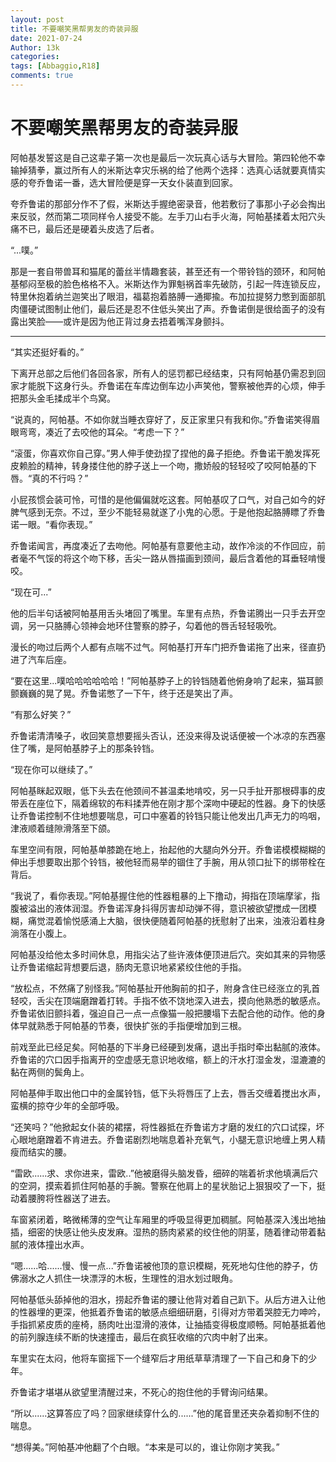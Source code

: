 ```yaml
---
layout: post
title: 不要嘲笑黑帮男友的奇装异服
date: 2021-07-24
Author: 13k
categories: 
tags: [Abbaggio,R18]
comments: true
---
```

# 不要嘲笑黑帮男友的奇装异服

阿帕基发誓这是自己这辈子第一次也是最后一次玩真心话与大冒险。第四轮他不幸输掉猜拳，赢过所有人的米斯达幸灾乐祸的给了他两个选择：选真心话就要真情实感的夸乔鲁诺一番，选大冒险便是穿一天女仆装直到回家。

夸乔鲁诺的那部分作不了假，米斯达手握绝密录音，他若敷衍了事那小子必会掏出来反驳，然而第二项同样令人接受不能。左手刀山右手火海，阿帕基揉着太阳穴头痛不已，最后还是硬着头皮选了后者。

“...噗。”

那是一套自带兽耳和猫尾的蕾丝半情趣套装，甚至还有一个带铃铛的颈环，和阿帕基郁闷至极的脸色格格不入。米斯达作为罪魁祸首率先破防，引起一阵连锁反应，特里休抱着纳兰迦笑出了眼泪，福葛抱着胳膊一通揶揄。布加拉提努力憋到面部肌肉僵硬试图制止他们，最后还是忍不住低头笑出了声。乔鲁诺倒是很给面子的没有露出笑脸——或许是因为他正背过身去捂着嘴浑身颤抖。

------

“其实还挺好看的。”

下离开总部之后他们各回各家，所有人的惩罚都已经结束，只有阿帕基仍需忍到回家才能脱下这身行头。乔鲁诺在车库边倒车边小声笑他，警察被他弄的心烦，伸手把那头金毛揉成半个鸟窝。

“说真的，阿帕基。不如你就当睡衣穿好了，反正家里只有我和你。”乔鲁诺笑得眉眼弯弯，凑近了去咬他的耳朵。“考虑一下？”

“滚蛋，你喜欢你自己穿。”男人伸手使劲捏了捏他的鼻子拒绝。乔鲁诺干脆发挥死皮赖脸的精神，转身搂住他的脖子送上一个吻，撒娇般的轻轻咬了咬阿帕基的下唇。“真的不行吗？”

小屁孩惯会装可怜，可惜的是他偏偏就吃这套。阿帕基叹了口气，对自己如今的好脾气感到无奈。不过，至少不能轻易就遂了小鬼的心愿。于是他抱起胳膊瞟了乔鲁诺一眼。“看你表现。”

乔鲁诺闻言，再度凑近了去吻他。阿帕基有意要他主动，故作冷淡的不作回应，前者毫不气馁的将这个吻下移，舌尖一路从唇描画到颈间，最后含着他的耳垂轻啃慢咬。

“现在可...”

他的后半句话被阿帕基用舌头堵回了嘴里。车里有点热，乔鲁诺腾出一只手去开空调，另一只胳膊心领神会地环住警察的脖子，勾着他的唇舌轻轻吸吮。

漫长的吻过后两个人都有点喘不过气。阿帕基打开车门把乔鲁诺拖了出来，径直扔进了汽车后座。

“要在这里...噗哈哈哈哈哈哈！”阿帕基脖子上的铃铛随着他俯身响了起来，猫耳颤颤巍巍的晃了晃。乔鲁诺憋了一下午，终于还是笑出了声。

“有那么好笑？”

乔鲁诺清清嗓子，收回笑意想要摇头否认，还没来得及说话便被一个冰凉的东西塞住了嘴，是阿帕基脖子上的那条铃铛。

“现在你可以继续了。”

阿帕基眯起双眼，低下头去在他颈间不甚温柔地啃咬，另一只手扯开那根碍事的皮带丢在座位下，隔着绵软的布料揉弄他在刚才那个深吻中硬起的性器。身下的快感让乔鲁诺控制不住地想要喘息，可口中塞着的铃铛只能让他发出几声无力的呜咽，津液顺着缝隙滑落至下颌。

车里空间有限，阿帕基单膝跪在地上，抬起他的大腿向外分开。乔鲁诺模模糊糊的伸出手想要取出那个铃铛，被他轻而易举的锢住了手腕，用从领口扯下的绑带栓在背后。

“我说了，看你表现。”阿帕基握住他的性器粗暴的上下撸动，拇指在顶端摩挲，指腹被溢出的液体润湿。乔鲁诺浑身抖得厉害却动弹不得，意识被欲望搅成一团模糊，痛觉混着愉悦感涌上大脑，很快便随着阿帕基的抚慰射了出来，浊液沿着柱身淌落在小腹上。

阿帕基没给他太多时间休息，用指尖沾了些许液体便顶进后穴。突如其来的异物感让乔鲁诺缩起背想要后退，肠肉无意识地紧紧绞住他的手指。

“放松点，不然痛了别怪我。”阿帕基扯开他胸前的扣子，附身含住已经涨立的乳首轻咬，舌尖在顶端磨蹭着打转。手指不依不饶地深入进去，摸向他熟悉的敏感点。乔鲁诺依旧颤抖着，强迫自己一点一点像猫一般把腰塌下去配合他的动作。他的身体早就熟悉于阿帕基的节奏，很快扩张的手指便增加到三根。

前戏至此已经足矣。阿帕基的下半身已经硬到发痛，退出手指时牵出黏腻的液体。乔鲁诺的穴口因手指离开的空虚感无意识地收缩，额上的汗水打湿金发，湿漉漉的黏在两侧的鬓角上。

阿帕基伸手取出他口中的金属铃铛，低下头将唇压了上去，唇舌交缠着搅出水声，蛮横的掠夺少年的全部呼吸。

“还笑吗？”他掀起女仆装的裙摆，将性器抵在乔鲁诺方才磨的发红的穴口试探，坏心眼地磨蹭着不肯进去。乔鲁诺剧烈地喘息着补充氧气，小腿无意识地缠上男人精瘦而结实的腰。

“雷欧......求、求你进来，雷欧..”他被磨得头脑发昏，细碎的喘着祈求他填满后穴的空洞，摸索着抓住阿帕基的手腕。警察在他肩上的星状胎记上狠狠咬了一下，挺动着腰胯将性器送了进去。

车窗紧闭着，略微稀薄的空气让车厢里的呼吸显得更加稠腻。阿帕基深入浅出地抽插，细密的快感让他头皮发麻。湿热的肠肉紧紧的绞住他的阴茎，随着律动带着黏腻的液体撞出水声。

“嗯......哈......慢、慢一点...”乔鲁诺被他顶的意识模糊，死死地勾住他的脖子，仿佛溺水之人抓住一块漂浮的木板，生理性的泪水划过眼角。

阿帕基低头舔掉他的泪水，捞起乔鲁诺的腰让他背对着自己趴下。从后方进入让他的性器埋的更深，他抵着乔鲁诺的敏感点细细研磨，引得对方带着哭腔无力呻吟，手指抓紧皮质的座椅，肠肉吐出湿滑的液体，让抽插变得极度顺畅。阿帕基抵着他的前列腺连续不断的快速撞击，最后在疯狂收缩的穴肉中射了出来。

车里实在太闷，他将车窗摇下一个缝窄后才用纸草草清理了一下自己和身下的少年。

乔鲁诺才堪堪从欲望里清醒过来，不死心的抱住他的手臂询问结果。

“所以......这算答应了吗？回家继续穿什么的......”他的尾音里还夹杂着抑制不住的喘息。

“想得美。”阿帕基冲他翻了个白眼。“本来是可以的，谁让你刚才笑我。”















